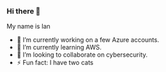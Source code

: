 ### Hi there 👋

My name is Ian

- 🔭 I’m currently working on a few Azure accounts.
- 🌱 I’m currently learning AWS.
- 👯 I’m looking to collaborate on cybersecurity.
- ⚡ Fun fact: I have two cats

<!--
**iazh/iazh** is a ✨ _special_ ✨ repository because its `README.md` (this file) appears on your GitHub profile.

Here are some ideas to get you started:

- 🔭 I’m currently working on ...
- 🌱 I’m currently learning ...
- 👯 I’m looking to collaborate on ...
- 🤔 I’m looking for help with ...
- 💬 Ask me about ...
- 📫 How to reach me: ...
- 😄 Pronouns: ...
- ⚡ Fun fact: ...
-->
